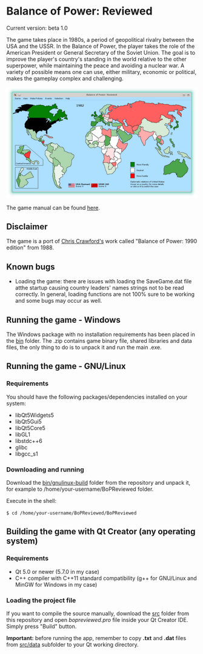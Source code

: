 # Balance of Power: Reviewed

Current version: beta 1.0

The game takes place in 1980s, a period of geopolitical rivalry between the USA and the USSR. In the Balance of Power, the player takes the role of the American President or General Secretary of the Soviet Union. The goal is to improve the player's country's standing in the world relative to the other superpower, while maintaining the peace and avoiding a nuclear war. A variety of possible means one can use, either military, economic or political, makes the gameplay complex and challenging. 

![In-game screenshot](https://github.com/tomaszcib/Balance-of-Power-Reviewed/blob/master/thumbnail.png)

The game manual can be found [here](http://www.atarimania.com/game-atari-st-balance-of-power-the-1990-edition_8658.html).

## Disclaimer
The game is a port of [Chris Crawford's](http://www.erasmatazz.com/) work called "Balance of Power: 1990 edition" from 1988.

## Known bugs
* Loading the game: there are issues with loading the SaveGame.dat file atthe startup causing country leaders' names strings not to be read correctly. In general, loading functions are not 100% sure to be working and some bugs may occur as well.

## Running the game - Windows
The Windows package with no installation requirements has been placed in the [bin](bin/) folder. The .zip contains game binary file, shared libraries and data files, the only thing to do is to unpack it and run the main .exe.

## Running the game - GNU/Linux
### Requirements
You should have the following packages/dependencies installed on your system:

* libQt5Widgets5
* libQt5Gui5
* libQt5Core5
* libGL1
* libstdc++6
* glibc
* libgcc_s1

### Downloading and running
Download the [bin/gnulinux-build](bin/gnulinux-build) folder from the repository and unpack it, for example to /home/your-username/BoPReviewed folder.

Execute in the shell:

`$ cd /home/your-username/BoPReviewed/BoPReviewed`

## Building the game with Qt Creator (any operating system)
### Requirements
* Qt 5.0 or newer (5.7.0 in my case)
* C++ compiler with C++11 standard compatibility (g++ for GNU/Linux and MinGW for Windows in my case)

### Loading the project file
If you want to compile the source manually, download the [src](src/) folder from this repository and open *bopreviewed.pro* file inside your Qt Creator IDE. Simply press "Build" button.

**Important:** before running the app, remember to copy **.txt** and **.dat** files from [src/data](src/data/) subfolder to your Qt working directory.
